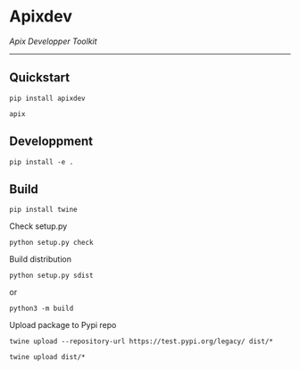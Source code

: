 # Apixdev

_Apix Developper Toolkit_

----------
## Quickstart
```
pip install apixdev
```
```
apix
```
## Developpment
```
pip install -e .
```
## Build
```
pip install twine
```
Check setup.py
```
python setup.py check
```
Build distribution
```
python setup.py sdist
```
or 
```
python3 -m build
```
Upload package to Pypi repo
```
twine upload --repository-url https://test.pypi.org/legacy/ dist/*
```
```
twine upload dist/*
```